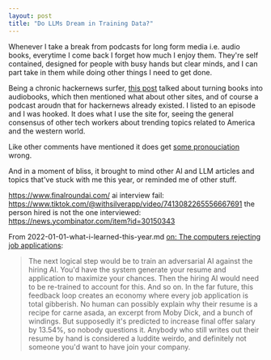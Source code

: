 ```yaml
---
layout: post
title: "Do LLMs Dream in Training Data?"
---
```


Whenever I take a break from podcasts for long form media i.e. audio books, everytime I come back I forget how much I enjoy them. They're self contained, designed for people with busy hands but clear minds, and I can part take in them while doing other things I need to get done.

Being a chronic hackernews surfer, [this post](https://news.ycombinator.com/item?id=41503835) talked about turning books into audiobooks, which then mentioned what about other sites, and of course a podcast aroudn that for hackernews already existed. I listed to an episode and I was hooked. It does what I use the site for, seeing the general consensus of other tech workers about trending topics related to America and the western world.

Like other comments have mentioned it does get [some pronouciation](https://news.ycombinator.com/item?id=35831177) wrong.

And in a moment of bliss, it brought to mind other AI and LLM articles and topics that've stuck with me this year, or reminded me of other stuff.

https://www.finalroundai.com/
ai interview fail: https://www.tiktok.com/@withsilverapp/video/7413082265556667691
the person hired is not the one interviewed: https://news.ycombinator.com/item?id=30150343

From 2022-01-01-what-i-learned-this-year.md
[on: The computers rejecting job applications](https://news.ycombinator.com/item?id=26065594):
> The next logical step would be to train an adversarial AI against the hiring AI. You'd have the system generate your resume and application to maximize your chances. Then the hiring AI would need to be re-trained to account for this. And so on.
> In the far future, this feedback loop creates an economy where every job application is total gibberish. No human can possibly explain why their resume is a recipe for carne asada, an excerpt from Moby Dick, and a bunch of windings. But supposedly it's predicted to increase final offer salary by 13.54%, so nobody questions it. Anybody who still writes out their resume by hand is considered a luddite weirdo, and definitely not someone you'd want to have join your company. 